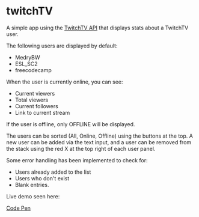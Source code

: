 # twitchTV

A simple app using the [TwitchTV API](https://github.com/justintv/Twitch-API/blob/master/v3_resources/streams.md#get-streamschannel) that displays stats about a TwitchTV user.

The following users are displayed by default:

* MedryBW
* ESL_SC2
* freecodecamp

When the user is currently online, you can see:

* Current viewers
* Total viewers
* Current followers
* Link to current stream

If the user is offline, only OFFLINE will be displayed.  

The users can be sorted (All, Online, Offline) using the buttons at the top.  A new user can be added via the text input, and a user can be removed from the stack using the red X at the top right of each user panel.

Some error handling has been implemented to check for:
* Users already added to the list
* Users who don't exist
* Blank entries.

Live demo seen here:

[Code Pen](http://codepen.io/MCatha/full/pNYPOP/)
